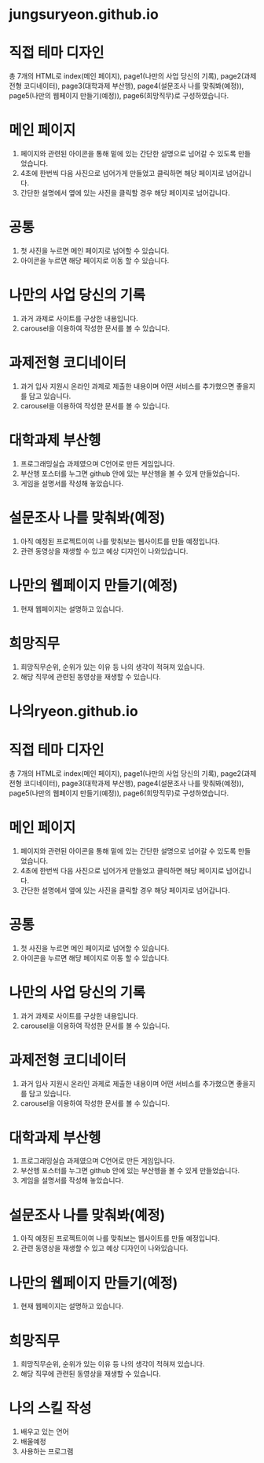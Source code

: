 # jungsuryeon.github.io

# 직접 테마 디자인
총 7개의 HTML로 index(메인 페이지), page1(나만의 사업 당신의 기록), page2(과제전형 코디네이터), page3(대학과제 부산헹), page4(설문조사 나를 맞춰봐(예정)), page5(나만의 웹페이지 만들기(예정)), page6(희망직무)로 구성하였습니다.

# 메인 페이지
1. 페이지와 관련된 아이콘을 통해 밑에 있는 간단한 설명으로 넘어갈 수 있도록 만들었습니다.
2. 4초에 한번씩 다음 사진으로 넘어가게 만들었고 클릭하면 해당 페이지로 넘어갑니다.
3. 간단한 설명에서 옆에 있는 사진을 클릭할 경우 해당 페이지로 넘어갑니다.

# 공통
1. 첫 사진을 누르면 메인 페이지로 넘어할 수 있습니다.
2. 아이콘을 누르면 해당 페이지로 이동 할 수 있습니다.

# 나만의 사업 당신의 기록
1. 과거 과제로 사이트를 구상한 내용입니다.
2. carousel을 이용하여 작성한 문서를 볼 수 있습니다.

# 과제전형 코디네이터
1. 과거 입사 지원시 온라인 과제로 제출한 내용이며 어떤 서비스를 추가했으면 좋을지를 담고 있습니다.
2. carousel을 이용하여 작성한 문서를 볼 수 있습니다.

# 대학과제 부산헹
1. 프로그래밍실습 과제였으며 C언어로 만든 게임입니다.
2. 부산헹 포스터를 누그면 github 안에 있는 부산헹을 볼 수 있게 만들었습니다.
3. 게임을 설명서를 작성해 놓았습니다.

# 설문조사 나를 맞춰봐(예정)
1. 아직 예정된 프로젝트이여 나를 맞춰보는 웹사이트를 만들 예정입니다.
2. 관련 동영상을 재생할 수 있고 예상 디자인이 나와있습니다.

# 나만의 웹페이지 만들기(예정)
1. 현재 웹페이지는 설명하고 있습니다.

# 희망직무
1. 희망직무순위, 순위가 있는 이유 등 나의 생각이 적혀져 있습니다.
2. 해당 직무에 관련된 동영상을 재생할 수 있습니다.

# 나의ryeon.github.io

# 직접 테마 디자인
총 7개의 HTML로 index(메인 페이지), page1(나만의 사업 당신의 기록), page2(과제전형 코디네이터), page3(대학과제 부산헹), page4(설문조사 나를 맞춰봐(예정)), page5(나만의 웹페이지 만들기(예정)), page6(희망직무)로 구성하였습니다.

# 메인 페이지
1. 페이지와 관련된 아이콘을 통해 밑에 있는 간단한 설명으로 넘어갈 수 있도록 만들었습니다.
2. 4초에 한번씩 다음 사진으로 넘어가게 만들었고 클릭하면 해당 페이지로 넘어갑니다.
3. 간단한 설명에서 옆에 있는 사진을 클릭할 경우 해당 페이지로 넘어갑니다.

# 공통
1. 첫 사진을 누르면 메인 페이지로 넘어할 수 있습니다.
2. 아이콘을 누르면 해당 페이지로 이동 할 수 있습니다.

# 나만의 사업 당신의 기록
1. 과거 과제로 사이트를 구상한 내용입니다.
2. carousel을 이용하여 작성한 문서를 볼 수 있습니다.

# 과제전형 코디네이터
1. 과거 입사 지원시 온라인 과제로 제출한 내용이며 어떤 서비스를 추가했으면 좋을지를 담고 있습니다.
2. carousel을 이용하여 작성한 문서를 볼 수 있습니다.

# 대학과제 부산헹
1. 프로그래밍실습 과제였으며 C언어로 만든 게임입니다.
2. 부산헹 포스터를 누그면 github 안에 있는 부산헹을 볼 수 있게 만들었습니다.
3. 게임을 설명서를 작성해 놓았습니다.

# 설문조사 나를 맞춰봐(예정)
1. 아직 예정된 프로젝트이여 나를 맞춰보는 웹사이트를 만들 예정입니다.
2. 관련 동영상을 재생할 수 있고 예상 디자인이 나와있습니다.

# 나만의 웹페이지 만들기(예정)
1. 현재 웹페이지는 설명하고 있습니다.

# 희망직무
1. 희망직무순위, 순위가 있는 이유 등 나의 생각이 적혀져 있습니다.
2. 해당 직무에 관련된 동영상을 재생할 수 있습니다.

# 나의 스킬 작성
1. 배우고 있는 언어
2. 배울예정
3. 사용하는 프로그램
